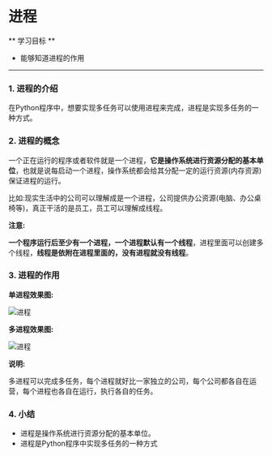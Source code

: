 # 进程

** 学习目标 **

* 能够知道进程的作用

---

### 1. 进程的介绍

在Python程序中，想要实现多任务可以使用进程来完成，进程是实现多任务的一种方式。


### 2. 进程的概念

一个正在运行的程序或者软件就是一个进程，**它是操作系统进行资源分配的基本单位**，也就是说每启动一个进程，操作系统都会给其分配一定的运行资源(内存资源)保证进程的运行。

比如:现实生活中的公司可以理解成是一个进程，公司提供办公资源(电脑、办公桌椅等)，真正干活的是员工，员工可以理解成线程。

**注意:**

**一个程序运行后至少有一个进程，一个进程默认有一个线程**，进程里面可以创建多个线程，**线程是依附在进程里面的，没有进程就没有线程**。

### 3. 进程的作用

**单进程效果图:**

![进程](/multitasking/imgs/进程-1.png)

**多进程效果图:**

![进程](/multitasking/imgs/进程-2.png)

**说明:**

多进程可以完成多任务，每个进程就好比一家独立的公司，每个公司都各自在运营，每个进程也各自在运行，执行各自的任务。


### 4. 小结

* 进程是操作系统进行资源分配的基本单位。
* 进程是Python程序中实现多任务的一种方式



